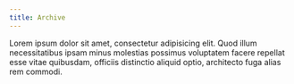 ```yaml
---
title: Archive
---
```


Lorem ipsum dolor sit amet, consectetur adipisicing elit. Quod illum necessitatibus ipsam minus molestias possimus voluptatem facere repellat esse vitae quibusdam, officiis distinctio aliquid optio, architecto fuga alias rem commodi.
